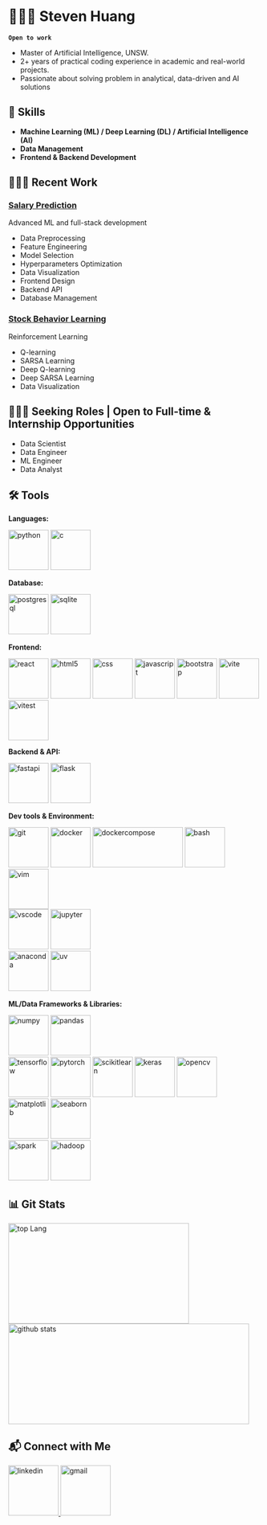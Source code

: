 # 🏊🏻‍♂️ Steven Huang

**`Open to work`** 

- Master of Artificial Intelligence, UNSW.
- 2+ years of practical coding experience in academic and real-world projects.
- Passionate about solving problem in analytical, data-driven and AI solutions

## 🧰 Skills

- **Machine Learning (ML) / Deep Learning (DL) / Artificial Intelligence (AI)**
- **Data Management**
- **Frontend & Backend Development**

## 👨🏻‍💻 Recent Work

### [Salary Prediction](https://github.com/StevenHuang41/salary_prediction.git)

Advanced ML and full-stack development

- Data Preprocessing
- Feature Engineering
- Model Selection
- Hyperparameters Optimization
- Data Visualization
- Frontend Design
- Backend API
- Database Management

### [Stock Behavior Learning](https://github.com/StevenHuang41/stock_behavior_learning.git)

Reinforcement Learning

- Q-learning
- SARSA Learning
- Deep Q-learning
- Deep SARSA Learning
- Data Visualization

## 👨🏻‍🎓 Seeking Roles | Open to Full-time & Internship Opportunities
- Data Scientist
- Data Engineer
- ML Engineer
- Data Analyst

## 🛠️ Tools

**Languages:**

<div>
    <img height="80" width="80" src="https://icon.icepanel.io/Technology/svg/Python.svg" alt="python"/>
    <img height="80" width="80" src="https://icon.icepanel.io/Technology/svg/C.svg" alt="c"/>
</div>

**Database:**

<div>
    <img height="80" width="80" src="https://icon.icepanel.io/Technology/svg/PostgresSQL.svg" alt="postgresql"/>
    <img height="80" width="80" src="https://icon.icepanel.io/Technology/png-shadow-512/SQLite.png" alt="sqlite"/>
</div>

**Frontend:**

<div>
    <img height="80" width="80" src="https://cdn.simpleicons.org/react" alt="react"/>
    <img height="80" width="80" src="https://icon.icepanel.io/Technology/svg/HTML5.svg" alt="html5"/>
    <img height="80" width="80" src="https://icon.icepanel.io/Technology/svg/CSS3.svg" alt="css"/>
    <img height="80" width="80" src="https://cdn.simpleicons.org/javascript" alt="javascript"/>
    <img height="80" width="80" src="https://icon.icepanel.io/Technology/svg/Bootstrap.svg" alt="bootstrap"/>
    <img height="80" width="80" src="https://icon.icepanel.io/Technology/svg/Vite.js.svg" alt="vite"/>
    <img height="80" width="80" src="https://vitest.dev/logo-shadow.svg" alt="vitest"/>
</div>

**Backend & API:**

<div>
    <img height="80" width="80" src="https://icon.icepanel.io/Technology/svg/FastAPI.svg" alt="fastapi"/>
    <img height="80" width="80" src="https://icon.icepanel.io/Technology/png-shadow-512/Flask.png" alt="flask"/>
</div>

**Dev tools & Environment:**

<div>
    <img height="80" width="80" src="https://cdn.simpleicons.org/git" alt="git"/>
    <img height="80" width="80" src="https://icon.icepanel.io/Technology/svg/Docker.svg" alt="docker"/>
    <img height="80" width="180" src="https://d2zv2ciw0ln4h1.cloudfront.net/uploads/docker_compose_button_39e60f2557.jpeg" alt="dockercompose"/>
    <img height="80" width="80" src="https://icon.icepanel.io/Technology/png-shadow-512/Bash.png" alt="bash"/>
    <img height="80" width="80" src="https://icon.icepanel.io/Technology/svg/Vim.svg" alt="vim"/>
</div>

<div>
    <img height="80" width="80" src="https://icon.icepanel.io/Technology/svg/Visual-Studio-Code-%28VS-Code%29.svg" alt="vscode"/>
    <img height="80" width="80" src="https://jupyter.org/assets/homepage/main-logo.svg" alt="jupyter"/>
</div>

<div>
    <img height="80" width="80" src="https://cdn.simpleicons.org/anaconda" alt="anaconda"/>
    <img height="80" width="80" src="https://docs.astral.sh/uv/assets/logo-letter.svg" alt="uv"/>
</div>

**ML/Data Frameworks & Libraries:**

<div>
    <img height="80" width="80" src="https://icon.icepanel.io/Technology/svg/NumPy.svg" alt="numpy"/>
    <img height="80" width="80" src="https://icon.icepanel.io/Technology/svg/Pandas.svg" alt="pandas"/>
</div>

<div>
    <img height="80" width="80" src="https://cdn.simpleicons.org/tensorflow" alt="tensorflow"/>
    <img height="80" width="80" src="https://cdn.simpleicons.org/pytorch" alt="pytorch"/>
    <img height="80" width="80" src="https://icon.icepanel.io/Technology/svg/scikit-learn.svg" alt="scikitlearn"/>
    <img height="80" width="80" src="https://icon.icepanel.io/Technology/svg/Keras.svg" alt="keras"/>
    <img height="80" width="80" src="https://icon.icepanel.io/Technology/svg/OpenCV.svg" alt="opencv"/>
</div>

<div>
    <img height="80" width="80" src="https://matplotlib.org/_static/images/documentation.svg" alt="matplotlib"/>
    <img height="80" width="80" src="https://user-images.githubusercontent.com/315810/92159303-30d41100-edfb-11ea-8107-1c5352202571.png" alt="seaborn"/>
</div>

<div>
    <img height="80" width="80" src="https://icon.icepanel.io/Technology/svg/Apache-Spark.svg" alt="spark"/>
    <img height="80" width="80" src="https://icon.icepanel.io/Technology/svg/Apache-Hadoop.svg" alt="hadoop"/>
</div>



## 📊 Git Stats

<p>
    <img
        src="https://github-readme-stats.vercel.app/api/top-langs/?username=StevenHuang41&theme=radical&layout=compact"
        alt="top Lang"
        height="200"
        width="360"
    />
    <img
        src="https://github-readme-stats.vercel.app/api?username=StevenHuang41&show_icons=true&theme=radical"
        alt="github stats"
        height="200"
        width="480"
    />
</p>

## 📬 Connect with Me

<div>
    <a href="https://www.linkedin.com/in/yen-jung-huang-491a57353/">
        <img src='https://icon.icepanel.io/Technology/svg/LinkedIn.svg' alt='linkedin' height='100' width='100'/>
    </a>
    <a href="mailto:yenjung178741@gmail.com">
        <img src='https://cdn.simpleicons.org/gmail' alt='gmail' height='100' width="100"/>
    </a>
</div>

